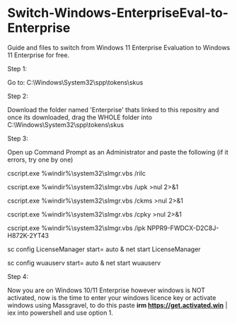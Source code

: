 # Switch-Windows-EnterpriseEval-to-Enterprise
Guide and files to switch from Windows 11 Enterprise Evaluation to Windows 11 Enterprise for free.

Step 1: 

Go to: C:\Windows\System32\spp\tokens\skus

Step 2:

Download the folder named 'Enterprise' thats linked to this repositry and once its downloaded, drag the WHOLE folder into C:\Windows\System32\spp\tokens\skus

Step 3:

Open up Command Prompt as an Administrator and paste the following (if it errors, try one by one)


cscript.exe %windir%\system32\slmgr.vbs /rilc

cscript.exe %windir%\system32\slmgr.vbs /upk >nul 2>&1

cscript.exe %windir%\system32\slmgr.vbs /ckms >nul 2>&1

cscript.exe %windir%\system32\slmgr.vbs /cpky >nul 2>&1

cscript.exe %windir%\system32\slmgr.vbs /ipk NPPR9-FWDCX-D2C8J-H872K-2YT43

sc config LicenseManager start= auto & net start LicenseManager

sc config wuauserv start= auto & net start wuauserv


Step 4:

Now you are on Windows 10/11 Enterprise however windows is NOT activated, now is the time to enter your windows licence key or activate windows using Massgravel, to do this paste **irm https://get.activated.win** | iex into powershell and use option 1. 
